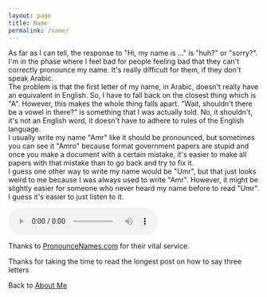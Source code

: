 ```yaml
---
layout: page
title: Name
permalink: /name/
---
```


As far as I can tell, the response to "Hi, my name is ..." is "huh?" or "sorry?". I'm in the phase where I feel bad for people feeling bad that they can't correctly pronounce my name. It's really difficult for them, if they don't speak Arabic.  
The problem is that the first letter of my name, in Arabic, doesn't really have an equivalent in English. So, I have to fall back on the closest thing which is "A". However, this makes the whole thing falls apart. "Wait, shouldn't there be a vowel in there?" is something that I was actually told. No, it shouldn't, it's not an English word, it doesn't have to adhere to rules of the English language.  
I usually write my name "Amr" like it should be pronounced, but sometimes you can see it "Amro" because format government papers are stupid and once you make a document with a certain mistake, it's easier to make all papers with that mistake than to go back and try to fix it.  
I guess one other way to write my name would be "Umr", but that just looks weird to me because I was always used to write "Amr". However, it might be slightly easier for someone who never heard my name before to read "Umr".  
I guess it's easier to just listen to it.  

 <audio controls>
  <source src="{{ site.audioFolder_root }}name/SayAmr.mp3" type="audio/mpeg">
  Your browser does not support the audio tag.
</audio> 

Thanks to [PronounceNames.com](http://pronouncenames.com/search?name=amr) for their vital service.  

Thanks for taking the time to read the longest post on how to say three letters  

Back to [About Me](/about/)